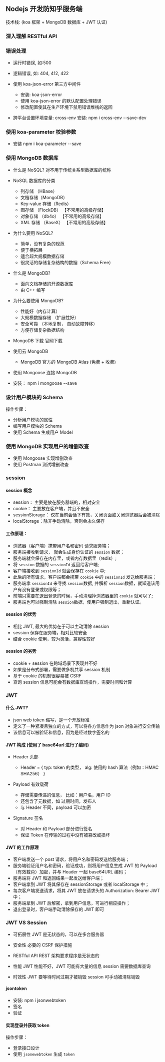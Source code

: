 ## Nodejs 开发防知乎服务端

技术栈: (koa 框架 + MongoDB 数据库 + JWT 认证)

### 深入理解 RESTful API

### 错误处理

- 运行时错误, 如:500
- 逻辑错误, 如: 404, 412, 422

- 使用 koa-json-error 第三方中间件

  - 安装: koa-json-error
  - 使用 koa-json-error 的默认配置处理错误
  - 修改配置使其在生产环境下禁用错误堆栈的返回

- 跨平台设置环境变量: cross-env
  安装: npm i cross-env --save-dev

### 使用 koa-parameter 校验参数

- 安装
  npm i koa-parameter --save

### 使用 MongoDB 数据库

- 什么是 NoSQL?
  对不用于传统关系型数据库的统称

- NoSQL 数据库的分类

  - 列存储 （HBase）
  - 文档存储（MongoDB）
  - Key-value 存储（Redis）
  - 图存储 （FlockDB） 【不常用的高级存储】
  - 对象存储 （db4o） 【不常用的高级存储】
  - XML 存储 （BaseX） 【不常用的高级存储】

- 为什么要用 NoSQL?

  - 简单，没有复杂的规范
  - 便于横拓展
  - 适合超大规模数据存储
  - 很灵活的存储复杂结构的数据（Schema Free）

- 什么是 MongoDB?

  - 面向文档存储的开源数据库
  - 由 C++ 编写

- 为什么要使用 MongoDB?

  - 性能好（内存计算）
  - 大规模数据存储 （扩展性好）
  - 安全可靠 （本地复制， 自动故障转移）
  - 方便存储复杂数据结构

- MongoDB 下载
  官网下载

- 使用云 MongoDB

  - MongoDB 官方的 MongoDB Atlas (免费 + 收费)

- 使用 Mongoose 连接 MongoDB
- 安装： npm i mongoose --save

### 设计用户模块的 Schema

操作步骤：

- 分析用户模块的属性
- 编写用户模块的 Schema
- 使用 Schema 生成用户 Model

### 使用 MongoDB 实现用户的增删改查

- 使用 Mongoose 实现增删改查
- 使用 Postman 测试增删改查

### session

#### session 概念

- session： 主要是放在服务器端的，相对安全
- cookie： 主要放在客户端，并且不安全
- sessionStorage： 仅在当前会话下有效，关闭页面或关闭浏览器后会被清除
- localStorage：除非手动清除，否则会永久保存

#### 工作原理：

- 浏览器（客户端）携带用户名和密码 请求服务端；
- 服务端接收到请求， 就会生成身份认证的 `session` 数据；
- 服务端就会保存在内存里，或者内存数据里（redis）;
- 将 `session` 数据的 `sessionId` 返回给客户端;
- 客户端接收到 `sessionId` 就会保存在 `cookie` 中;
- 此后的所有请求，客户端都会携带 `cookie` 中的 `sessionId` 发送给服务端；
- 服务端拿 `sessionId` 来寻找 `session`数据, 并解析 `session`数据，就知道该用户有没有登录或权限等；
- 前端只需要在退出登录的时候，手动清理掉浏览器里的 `cookie` 就可以了;
- 服务端也可以强制清除 `session`数据，使用户强制退出，重新认证。

#### session 的优势

- 相比 JWT, 最大的优势在于可以主动清除 session
- session 保存在服务端，相对比较安全
- 结合 cookie 使用，较为灵活，兼容性较好

#### session 的劣势

- cookie + session 在跨域场景下表现并不好
- 如果是分布式部署，需要做多机共享 session 机制
- 基于 cookie 的机制很容易被 CSRF
- 查询 session 信息可能会有数据库查询操作，需要时间和计算

### JWT

#### 什么 JWT?

- json web token 缩写，是一个开放标准
- 定义了一种紧凑且独立的方式，可以将各方信息作为 json 对象进行安全传输
- 该信息可以被验证和信息，因为是经过数字签名的

#### JWT 构成 (使用了 base64url 进行了编码)

- Header 头部
  - Header = {
    typ: token 的类型，
    alg: 使用的 hash 算法（例如：HMAC SHA256）
    }
- Payload 有效载荷

  - 存储需要传递的信息， 比如：用户名，用户 ID
  - 还包含了元数据，如 过期时间，发布人
  - 与 Header 不同，payload 可以加密

- Signature 签名
  - 对 Header 和 Payload 部分进行签名
  - 保证 Token 在传输的过程中没有被篡改或损坏

#### JWT 的工作原理

- 客户端发送一个 post 请求，将用户名和密码发送给服务端；
- 服务端验证用户名和密码，验证成功，则将用户信息生成 JWT 的 Payload（有效载荷）加密，并与 Header 一起 base64URL 编码；
- 服务端将 JWT 和返回结果一起发送给客户端；
- 客户端拿到 JWT 将其保存在 sessionStorage 或者 localStorage 中；
- 每次客户端发送请求，将其 JWT 放在请求头的 Authorization: Bearer JWT 中；
- 服务端拿到 JWT 后解密，拿到用户信息，可进行相应操作；
- 退出登录时，客户端手动清除保存的 JWT 即可

### JWT VS Session

- 可拓展性
  JWT 是无状态的，可以在多台服务器

- 安全性
  必要的 CSRF 保护措施

- RESTful API
  REST 架构要求程序是无状态的

- 性能
  JWT 性能不好，JWT 可能有大量的信息
  session 需要数据库查询

- 时效性
  JWT 要等待时间过期才被销毁
  session 可手动被清除销毁

#### jsontoken

- 安装: npm i jsonwebtoken
- 签名
- 验证

#### 实现登录并获取 token

操作步骤：

- 登录接口设计
- 使用 `jsonewebtoken` 生成 `token`
